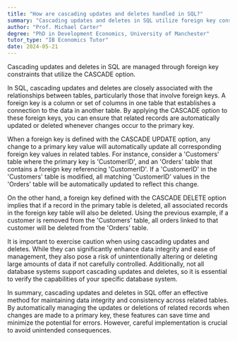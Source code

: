 ```yaml
---
title: "How are cascading updates and deletes handled in SQL?"
summary: "Cascading updates and deletes in SQL utilize foreign key constraints with the CASCADE option to automatically propagate changes and deletions across related tables."
author: "Prof. Michael Carter"
degree: "PhD in Development Economics, University of Manchester"
tutor_type: "IB Economics Tutor"
date: 2024-05-21
---
```


Cascading updates and deletes in SQL are managed through foreign key constraints that utilize the CASCADE option.

In SQL, cascading updates and deletes are closely associated with the relationships between tables, particularly those that involve foreign keys. A foreign key is a column or set of columns in one table that establishes a connection to the data in another table. By applying the CASCADE option to these foreign keys, you can ensure that related records are automatically updated or deleted whenever changes occur to the primary key.

When a foreign key is defined with the CASCADE UPDATE option, any change to a primary key value will automatically update all corresponding foreign key values in related tables. For instance, consider a 'Customers' table where the primary key is 'CustomerID', and an 'Orders' table that contains a foreign key referencing 'CustomerID'. If a 'CustomerID' in the 'Customers' table is modified, all matching 'CustomerID' values in the 'Orders' table will be automatically updated to reflect this change.

On the other hand, a foreign key defined with the CASCADE DELETE option implies that if a record in the primary table is deleted, all associated records in the foreign key table will also be deleted. Using the previous example, if a customer is removed from the 'Customers' table, all orders linked to that customer will be deleted from the 'Orders' table.

It is important to exercise caution when using cascading updates and deletes. While they can significantly enhance data integrity and ease of management, they also pose a risk of unintentionally altering or deleting large amounts of data if not carefully controlled. Additionally, not all database systems support cascading updates and deletes, so it is essential to verify the capabilities of your specific database system.

In summary, cascading updates and deletes in SQL offer an effective method for maintaining data integrity and consistency across related tables. By automatically managing the updates or deletions of related records when changes are made to a primary key, these features can save time and minimize the potential for errors. However, careful implementation is crucial to avoid unintended consequences.
    